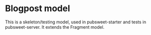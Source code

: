 # Blogpost model

This is a skeleton/testing model, used in pubsweet-starter and tests in pubsweet-server. It extends the Fragment model.
